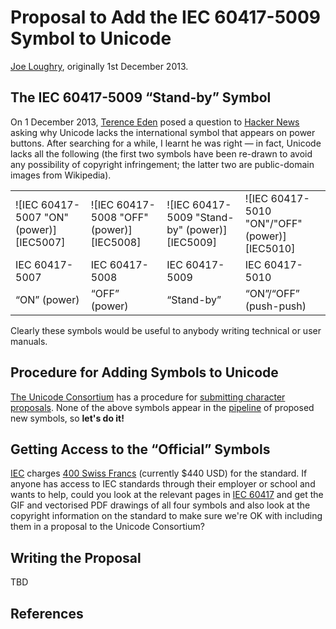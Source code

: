 Proposal to Add the IEC 60417-5009 Symbol to Unicode
====================================================

[Joe Loughry](mailto:joe.loughry@stx.ox.ac.uk), originally 1st December 2013.

The IEC 60417-5009 &ldquo;Stand-by&rdquo; Symbol
------------------------------------------------

On 1 December 2013, [Terence Eden](http://shkspr.mobi/blog/) posed a question to
[Hacker News](https://news.ycombinator.com/item?id=6828102) asking why Unicode lacks
the international symbol that appears on power buttons. After searching for a while,
I learnt he was right &mdash; in fact, Unicode lacks all the following
(the first two symbols have been re-drawn to avoid any possibility of copyright
infringement; the latter two are public-domain images from Wikipedia).

<table>
<tr>
<td> ![IEC 60417-5007 "ON" (power)][IEC5007]</td>
<td>![IEC 60417-5008 "OFF" (power)][IEC5008]</td>
<td>![IEC 60417-5009 "Stand-by" (power)][IEC5009]</td>
<td>![IEC 60417-5010 "ON"/"OFF" (power)][IEC5010]</td>
</tr>
<tr>
<td>IEC 60417-5007</td>
<td>IEC 60417-5008</td>
<td>IEC 60417-5009</td>
<td>IEC 60417-5010</td>
</tr>
<tr>
<td>&ldquo;ON&rdquo; (power)</td>
<td>&ldquo;OFF&rdquo; (power)</td>
<td>&ldquo;Stand-by&rdquo;</td>
<td>&ldquo;ON&rdquo;/&ldquo;OFF&rdquo; (push-push)</td>
</tr>
</table>

Clearly these symbols would be useful to anybody writing technical or user manuals.

Procedure for Adding Symbols to Unicode
---------------------------------------

[The Unicode Consortium](http://www.unicode.org/) has a procedure for
[submitting character proposals](http://www.unicode.org/pending/proposals.html). None of
the above symbols appear in the [pipeline](http://www.unicode.org/pending/proposals.html)
of proposed new symbols, so **let's do it!**

Getting Access to the &ldquo;Official&rdquo; Symbols
----------------------------------------

[IEC](http://www.iec.ch/) charges
[400 Swiss Francs](http://webstore.iec.ch/webstore/webstore.nsf/artnum/029221)
(currently $440 USD) for the standard. If anyone has access to IEC standards through their
employer or school and wants to help, could you look at the relevant pages in
[IEC 60417](http://webstore.iec.ch/webstore/webstore.nsf/ArtNum_PK/29221?OpenDocument) and
get the GIF and vectorised PDF drawings of all four symbols and also look at the copyright
information on the standard to make sure we're OK with including them in a proposal to the
Unicode Consortium?

Writing the Proposal
--------------------

TBD

References
----------

[IEC5007]: https://github.com/jloughry/Unicode/raw/master/176px-IEC5007_On_Symbol.svg.png "IEC 60417-5007 \"ON\" (power)"

[IEC5008]: https://github.com/jloughry/Unicode/raw/master/176px-IEC5008_Off_Symbol.svg.png "IEC 60417-5008 \"OFF\" (power)"

[IEC5009]: https://github.com/jloughry/Unicode/raw/master/177px-IEC5009_Standby_Symbol.svg.png "IEC 60417-5009 \"Stand-by\" (power)"

[IEC5010]: https://github.com/jloughry/Unicode/raw/master/176px-IEC5010_On_Off_Symbol.svg.png "IEC 60417-5010 \"ON\"/\"OFF\" (power)"

